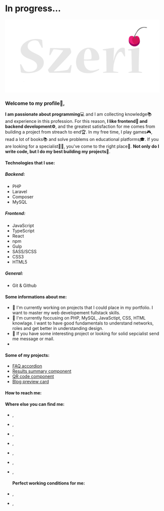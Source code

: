 # In progress...

<picture>
 <img alt="My logo text - Szeri" src="./szeri-logo-text.png">
</picture>

### Welcome to my profile👋,

**I am passionate about programming**💻 and I am collecting knowledge📚 and experience in this profession.
For this reason, **I like frontend🎨 and backend development⚙**, and the greatest satisfaction for me comes from building a project from streach to end🏆.
In my free time, I play games🎮, read a lot of books📚 and solve problems on educational platforms🎓.
If you are looking for a specialist👨‍💻, you've come to the right place🏁. **Not only do I write code, but I do my best building my projects🥇**.

#### Technologies that I use:
##### Backend:
- PHP
- Laravel
- Composer
- MySQL

  
##### Frontend:
- JavaScript
- TypeScript
- React
- npm
- Gulp
- SASS/SCSS
- CSS3
- HTML5


##### General:
- Git & Github





#### Some informations about me:

- 🔭 I'm currently working on projects that I could place in my portfolio. I want to master my web developement fullstack skills.
- 🌱 I'm currently foccusing on PHP, MySQL, JavaSctipt, CSS, HTML knowlage. I want to have good fundamentals to understand networks, roles and get better in understanding design.
- 👯 If you have some interesting project or looking for solid sepcialist send me message or mail.
- 

#### Some of my projects:

- [FAQ accordion](https://github.com/Szeri323/FAQ-Accordion_FrontendMentor)
- [Results summary component](https://github.com/Szeri323/Results-summary-component_FrontendMentor)
- [QR code component](https://github.com/Szeri323/QRCodeComponent_ForntendMentor)
- [Blog preview card](https://github.com/Szeri323/BlogPreviewCard_ForntendMentor)


#### How to reach me:



#### Where else you can find me:

- [](),
- [](),
- [](),
- [](),
- [](),
- [](),
- [](),

  #### Perfect working conditions for me:
  
- [](),
- [](),


<!--
**Szeri323/Szeri323** is a ✨ _special_ ✨ repository because its `README.md` (this file) appears on your GitHub profile.

Here are some ideas to get you started:

- 🔭 I’m currently working on ...
- 🌱 I’m currently learning ...
- 👯 I’m looking to collaborate on ...
- 🤔 I’m looking for help with ...
- 💬 Ask me about ...
- 📫 How to reach me: ...
- 😄 Pronouns: ...
- ⚡ Fun fact: ...
-->
